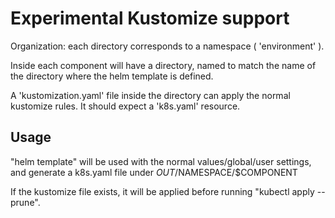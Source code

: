 # Experimental Kustomize support

Organization: each directory corresponds to a namespace ( 'environment' ).

Inside each component will have a directory, named to match the name of the directory where the helm template is defined.

A 'kustomization.yaml' file inside the directory can apply the normal kustomize rules. It should expect a 'k8s.yaml'
resource.

## Usage

"helm template" will be used with the normal values/global/user settings, and generate a k8s.yaml file under
$OUT/$NAMESPACE/$COMPONENT

If the kustomize file exists, it will be applied before running "kubectl apply --prune".

